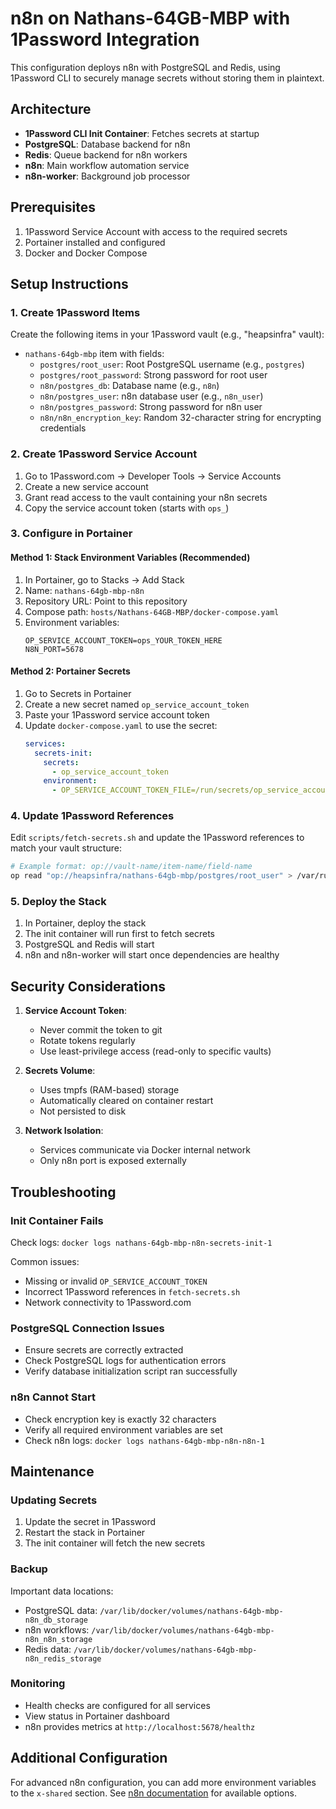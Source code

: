 # n8n on Nathans-64GB-MBP with 1Password Integration

This configuration deploys n8n with PostgreSQL and Redis, using 1Password CLI to securely manage secrets without storing them in plaintext.

## Architecture

- **1Password CLI Init Container**: Fetches secrets at startup
- **PostgreSQL**: Database backend for n8n
- **Redis**: Queue backend for n8n workers
- **n8n**: Main workflow automation service
- **n8n-worker**: Background job processor

## Prerequisites

1. 1Password Service Account with access to the required secrets
2. Portainer installed and configured
3. Docker and Docker Compose

## Setup Instructions

### 1. Create 1Password Items

Create the following items in your 1Password vault (e.g., "heapsinfra" vault):

- `nathans-64gb-mbp` item with fields:
  - `postgres/root_user`: Root PostgreSQL username (e.g., `postgres`)
  - `postgres/root_password`: Strong password for root user
  - `n8n/postgres_db`: Database name (e.g., `n8n`)
  - `n8n/postgres_user`: n8n database user (e.g., `n8n_user`)
  - `n8n/postgres_password`: Strong password for n8n user
  - `n8n/n8n_encryption_key`: Random 32-character string for encrypting credentials

### 2. Create 1Password Service Account

1. Go to 1Password.com → Developer Tools → Service Accounts
2. Create a new service account
3. Grant read access to the vault containing your n8n secrets
4. Copy the service account token (starts with `ops_`)

### 3. Configure in Portainer

#### Method 1: Stack Environment Variables (Recommended)

1. In Portainer, go to Stacks → Add Stack
2. Name: `nathans-64gb-mbp-n8n`
3. Repository URL: Point to this repository
4. Compose path: `hosts/Nathans-64GB-MBP/docker-compose.yaml`
5. Environment variables:
   ```
   OP_SERVICE_ACCOUNT_TOKEN=ops_YOUR_TOKEN_HERE
   N8N_PORT=5678
   ```

#### Method 2: Portainer Secrets

1. Go to Secrets in Portainer
2. Create a new secret named `op_service_account_token`
3. Paste your 1Password service account token
4. Update `docker-compose.yaml` to use the secret:
   ```yaml
   services:
     secrets-init:
       secrets:
         - op_service_account_token
       environment:
         - OP_SERVICE_ACCOUNT_TOKEN_FILE=/run/secrets/op_service_account_token
   ```

### 4. Update 1Password References

Edit `scripts/fetch-secrets.sh` and update the 1Password references to match your vault structure:

```bash
# Example format: op://vault-name/item-name/field-name
op read "op://heapsinfra/nathans-64gb-mbp/postgres/root_user" > /var/run/secrets/postgres_root_user
```

### 5. Deploy the Stack

1. In Portainer, deploy the stack
2. The init container will run first to fetch secrets
3. PostgreSQL and Redis will start
4. n8n and n8n-worker will start once dependencies are healthy

## Security Considerations

1. **Service Account Token**:

   - Never commit the token to git
   - Rotate tokens regularly
   - Use least-privilege access (read-only to specific vaults)

2. **Secrets Volume**:

   - Uses tmpfs (RAM-based) storage
   - Automatically cleared on container restart
   - Not persisted to disk

3. **Network Isolation**:
   - Services communicate via Docker internal network
   - Only n8n port is exposed externally

## Troubleshooting

### Init Container Fails

Check logs: `docker logs nathans-64gb-mbp-n8n-secrets-init-1`

Common issues:

- Missing or invalid `OP_SERVICE_ACCOUNT_TOKEN`
- Incorrect 1Password references in `fetch-secrets.sh`
- Network connectivity to 1Password.com

### PostgreSQL Connection Issues

- Ensure secrets are correctly extracted
- Check PostgreSQL logs for authentication errors
- Verify database initialization script ran successfully

### n8n Cannot Start

- Check encryption key is exactly 32 characters
- Verify all required environment variables are set
- Check n8n logs: `docker logs nathans-64gb-mbp-n8n-n8n-1`

## Maintenance

### Updating Secrets

1. Update the secret in 1Password
2. Restart the stack in Portainer
3. The init container will fetch the new secrets

### Backup

Important data locations:

- PostgreSQL data: `/var/lib/docker/volumes/nathans-64gb-mbp-n8n_db_storage`
- n8n workflows: `/var/lib/docker/volumes/nathans-64gb-mbp-n8n_n8n_storage`
- Redis data: `/var/lib/docker/volumes/nathans-64gb-mbp-n8n_redis_storage`

### Monitoring

- Health checks are configured for all services
- View status in Portainer dashboard
- n8n provides metrics at `http://localhost:5678/healthz`

## Additional Configuration

For advanced n8n configuration, you can add more environment variables to the `x-shared` section. See [n8n documentation](https://docs.n8n.io/hosting/configuration/environment-variables/) for available options.
